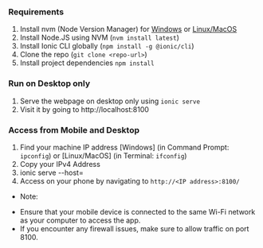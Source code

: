 ### Requirements
1. Install nvm (Node Version Manager) for [Windows](https://github.com/coreybutler/nvm-windows) or [Linux/MacOS](https://github.com/nvm-sh/nvm)
2. Install Node.JS using NVM (`nvm install latest`)
3. Install Ionic CLI globally (`npm install -g @ionic/cli`)
4. Clone the repo (`git clone <repo-url>`)
5. Install project dependencies `npm install`


### Run on Desktop only
1. Serve the webpage on desktop only using `ionic serve`
3. Visit it by going to http://localhost:8100

### Access from Mobile and Desktop
1. Find your machine IP address [Windows] (in Command Prompt: `ipconfig`) or [Linux/MacOS] (in Terminal: `ifconfig`)
2. Copy your IPv4 Address
3. ionic serve --host=<IP address>
4. Access on your phone by navigating to `http://<IP address>:8100/`

* Note: 
- Ensure that your mobile device is connected to the same Wi-Fi network as your computer to access the app.
- If you encounter any firewall issues, make sure to allow traffic on port 8100.